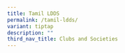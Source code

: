 ```yaml
---
title: Tamil LDDS
permalink: /tamil-ldds/
variant: tiptap
description: ""
third_nav_title: Clubs and Societies
---
```

